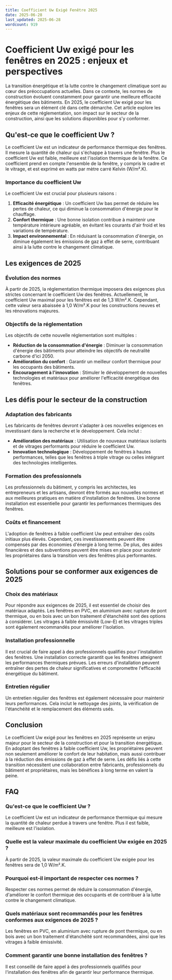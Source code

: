 ```yaml
---
title: Coefficient Uw Exigé Fenêtre 2025
date: 2025-06-28
last_updated: 2025-06-28
wordcount: 919
---
```


# Coefficient Uw exigé pour les fenêtres en 2025 : enjeux et perspectives

La transition énergétique et la lutte contre le changement climatique sont au cœur des préoccupations actuelles. Dans ce contexte, les normes de construction évoluent constamment pour garantir une meilleure efficacité énergétique des bâtiments. En 2025, le coefficient Uw exigé pour les fenêtres sera un élément clé dans cette démarche. Cet article explore les enjeux de cette réglementation, son impact sur le secteur de la construction, ainsi que les solutions disponibles pour s'y conformer.

## Qu'est-ce que le coefficient Uw ?

Le coefficient Uw est un indicateur de performance thermique des fenêtres. Il mesure la quantité de chaleur qui s'échappe à travers une fenêtre. Plus le coefficient Uw est faible, meilleure est l'isolation thermique de la fenêtre. Ce coefficient prend en compte l'ensemble de la fenêtre, y compris le cadre et le vitrage, et est exprimé en watts par mètre carré Kelvin (W/m².K).

### Importance du coefficient Uw

Le coefficient Uw est crucial pour plusieurs raisons :

1. **Efficacité énergétique** : Un coefficient Uw bas permet de réduire les pertes de chaleur, ce qui diminue la consommation d'énergie pour le chauffage.
2. **Confort thermique** : Une bonne isolation contribue à maintenir une température intérieure agréable, en évitant les courants d'air froid et les variations de température.
3. **Impact environnemental** : En réduisant la consommation d'énergie, on diminue également les émissions de gaz à effet de serre, contribuant ainsi à la lutte contre le changement climatique.

## Les exigences de 2025

### Évolution des normes

À partir de 2025, la réglementation thermique imposera des exigences plus strictes concernant le coefficient Uw des fenêtres. Actuellement, le coefficient Uw maximal pour les fenêtres est de 1,3 W/m².K. Cependant, cette valeur sera abaissée à 1,0 W/m².K pour les constructions neuves et les rénovations majeures.

### Objectifs de la réglementation

Les objectifs de cette nouvelle réglementation sont multiples :

- **Réduction de la consommation d'énergie** : Diminuer la consommation d'énergie des bâtiments pour atteindre les objectifs de neutralité carbone d'ici 2050.
- **Amélioration du confort** : Garantir un meilleur confort thermique pour les occupants des bâtiments.
- **Encouragement à l'innovation** : Stimuler le développement de nouvelles technologies et matériaux pour améliorer l'efficacité énergétique des fenêtres.

## Les défis pour le secteur de la construction

### Adaptation des fabricants

Les fabricants de fenêtres devront s'adapter à ces nouvelles exigences en investissant dans la recherche et le développement. Cela inclut :

- **Amélioration des matériaux** : Utilisation de nouveaux matériaux isolants et de vitrages performants pour réduire le coefficient Uw.
- **Innovation technologique** : Développement de fenêtres à hautes performances, telles que les fenêtres à triple vitrage ou celles intégrant des technologies intelligentes.

### Formation des professionnels

Les professionnels du bâtiment, y compris les architectes, les entrepreneurs et les artisans, devront être formés aux nouvelles normes et aux meilleures pratiques en matière d'installation de fenêtres. Une bonne installation est essentielle pour garantir les performances thermiques des fenêtres.

### Coûts et financement

L'adoption de fenêtres à faible coefficient Uw peut entraîner des coûts initiaux plus élevés. Cependant, ces investissements peuvent être compensés par des économies d'énergie à long terme. De plus, des aides financières et des subventions peuvent être mises en place pour soutenir les propriétaires dans la transition vers des fenêtres plus performantes.

## Solutions pour se conformer aux exigences de 2025

### Choix des matériaux

Pour répondre aux exigences de 2025, il est essentiel de choisir des matériaux adaptés. Les fenêtres en PVC, en aluminium avec rupture de pont thermique, ou en bois avec un bon traitement d'étanchéité sont des options à considérer. Les vitrages à faible émissivité (Low-E) et les vitrages triples sont également recommandés pour améliorer l'isolation.

### Installation professionnelle

Il est crucial de faire appel à des professionnels qualifiés pour l'installation des fenêtres. Une installation correcte garantit que les fenêtres atteignent les performances thermiques prévues. Les erreurs d'installation peuvent entraîner des pertes de chaleur significatives et compromettre l'efficacité énergétique du bâtiment.

### Entretien régulier

Un entretien régulier des fenêtres est également nécessaire pour maintenir leurs performances. Cela inclut le nettoyage des joints, la vérification de l'étanchéité et le remplacement des éléments usés.

## Conclusion

Le coefficient Uw exigé pour les fenêtres en 2025 représente un enjeu majeur pour le secteur de la construction et pour la transition énergétique. En adoptant des fenêtres à faible coefficient Uw, les propriétaires peuvent non seulement améliorer le confort de leur habitation, mais aussi contribuer à la réduction des émissions de gaz à effet de serre. Les défis liés à cette transition nécessitent une collaboration entre fabricants, professionnels du bâtiment et propriétaires, mais les bénéfices à long terme en valent la peine.

## FAQ

### Qu'est-ce que le coefficient Uw ?

Le coefficient Uw est un indicateur de performance thermique qui mesure la quantité de chaleur perdue à travers une fenêtre. Plus il est faible, meilleure est l'isolation.

### Quelle est la valeur maximale du coefficient Uw exigée en 2025 ?

À partir de 2025, la valeur maximale du coefficient Uw exigée pour les fenêtres sera de 1,0 W/m².K.

### Pourquoi est-il important de respecter ces normes ?

Respecter ces normes permet de réduire la consommation d'énergie, d'améliorer le confort thermique des occupants et de contribuer à la lutte contre le changement climatique.

### Quels matériaux sont recommandés pour les fenêtres conformes aux exigences de 2025 ?

Les fenêtres en PVC, en aluminium avec rupture de pont thermique, ou en bois avec un bon traitement d'étanchéité sont recommandées, ainsi que les vitrages à faible émissivité.

### Comment garantir une bonne installation des fenêtres ?

Il est conseillé de faire appel à des professionnels qualifiés pour l'installation des fenêtres afin de garantir leur performance thermique.